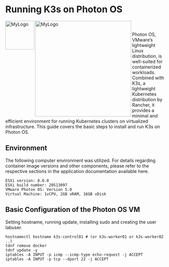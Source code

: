 # Running K3s on Photon OS

<img width="90" alt="MyLogo" src="https://landscape.cncf.io/logos/6fc4d4394f933b66196684183a6d138a3a8fc83d8d4f711028a80cba81c10397.svg" align=left>
<img width="300" alt="MyLogo" src="https://camo.githubusercontent.com/c3b195e8681e9f3591ca53deb95b021cd98ec95811ff705cde2427959615a9e0/687474703a2f2f73746f726167652e676f6f676c65617069732e636f6d2f70726f6a6563742d70686f746f6e2f766d772d6c6f676f2d70686f746f6e2e737667" align=left>

<br>
<br>
Photon OS, VMware’s lightweight Linux distribution, is well-suited for containerized workloads. Combined with K3s, a lightweight Kubernetes distribution by Rancher, it provides a minimal and efficient environment for running Kubernetes clusters on virtualized infrastructure. This guide covers the basic steps to install and run K3s on Photon OS.

## Environment
The following computer environment was utilized. For details regarding container image versions and other components, please refer to the respective sections in the application documentation available here.
```
ESXi version: 8.0.0
ESXi build number: 20513097
VMware Photon OS: Version 5.0
Virtual Machine: 1vCPU, 2GB vRAM, 16GB vDisk
```

## Basic Configuration of the Photon OS VM
Setting hostname, running update, installing sudo and creating the user labuser.
```
hostnamectl hostname k3s-control01 # (or k3s-worker01 or k3s-worker02 ..)                                                             
tdnf remove docker
tdnf update -y
iptables -A INPUT -p icmp --icmp-type echo-request -j ACCEPT
iptables -A INPUT -p tcp --dport 22 -j ACCEPT
```

